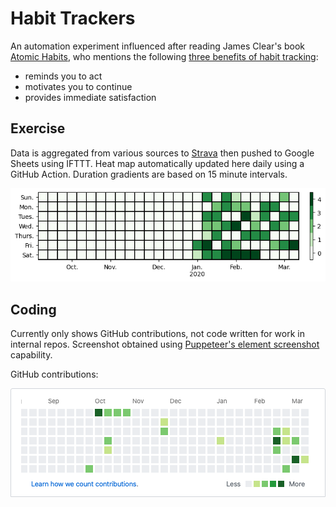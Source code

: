 # Habit Trackers

An automation experiment influenced after reading James Clear's book [Atomic Habits](https://jamesclear.com/atomic-habits), who mentions the following [three benefits of habit tracking](https://jamesclear.com/habit-tracker):

- reminds you to act
- motivates you to continue
- provides immediate satisfaction

## Exercise

Data is aggregated from various sources to [Strava](https://www.strava.com/) then pushed to Google Sheets using IFTTT. Heat map automatically updated here daily using a GitHub Action.  Duration gradients are based on 15 minute intervals.

![exercise heatmap](img/heatmap.png)

## Coding

Currently only shows GitHub contributions, not code written for work in internal repos.  Screenshot obtained using [Puppeteer's element screenshot](https://github.com/puppeteer/puppeteer/blob/master/docs/api.md#elementhandlescreenshotoptions) capability.

GitHub contributions:

![GitHub contributions](habits/coding/img/github.png)

